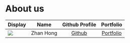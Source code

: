 # About us

Display |  Name  |               Github Profile                | Portfolio 
--------|:------:|:-------------------------------------------:|:---------:
![](https://avatars.githubusercontent.com/u/65936691?v=4) | Zhan Hong | [Github](https://github.com/choongzhanhong) | [Portfolio](docs/team/zhanhong.md)

